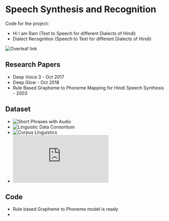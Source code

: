 # Speech Synthesis and Recognition
Code for the project:
- Hi I am Ram (Text to Speech for different Dialects of Hindi)
- Dialect Recognition (Speech to Text for different Dialects of Hindi)

![Overleaf link](https://www.overleaf.com/read/smjczxvvgrrk)
## Research Papers
- Deep Voice 3 - Oct 2017
- Deep Glow - Oct 2018
- Rule Based Grapheme to Phoneme Mapping for Hindi Speech Synthesis - 2003

## Dataset
- ![Short Phrases with Audio](http://www.nemoapps.com/phrasebooks/hindi)
- ![Linguistic Data Consortium](https://catalog.ldc.upenn.edu/LDC2010T24)
- ![Corpus Linguistics](https://corplinguistics.wordpress.com/tag/hindi/)
- ![Hindi Lessons](https://ielanguages.com/hindi.html)

## Code

- Rule based Grapheme to Phoneme model is ready
-
